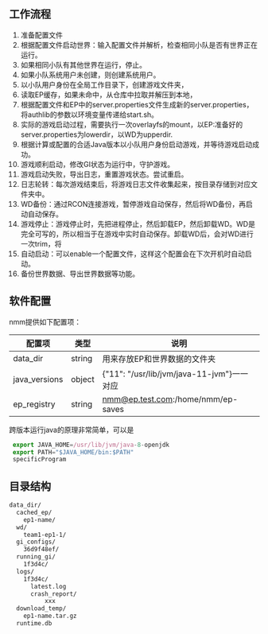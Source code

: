 ## 工作流程


 1. 准备配置文件
 2. 根据配置文件启动世界：输入配置文件并解析，检查相同小队是否有世界正在运行。
 3. 如果相同小队有其他世界在运行，停止。
 4. 如果小队系统用户未创建，则创建系统用户。
 5. 以小队用户身份在全局工作目录下，创建游戏文件夹，
 6. 读取EP缓存，如果未命中，从仓库中拉取并解压到本地，
 7. 根据配置文件和EP中的server.properties文件生成新的server.properties，将authlib的参数以环境变量传递给start.sh。
 8. 实际的游戏启动过程，需要执行一次overlayfs的mount，以EP:准备好的server.properties为lowerdir，以WD为upperdir.
 9. 根据计算或配置的合适Java版本以小队用户身份启动游戏，并等待游戏启动成功。
10. 游戏顺利启动，修改GI状态为运行中，守护游戏。
11. 游戏启动失败，导出日志，重置游戏状态。尝试重启。
12. 日志轮转：每次游戏结束后，将游戏日志文件收集起来，按目录存储到对应文件夹中。
13. WD备份：通过RCON连接游戏，暂停游戏自动保存，然后将WD备份，再启动自动保存。
14. 游戏停止：游戏停止时，先把进程停止，然后卸载EP，然后卸载WD。WD是完全可写的，所以相当于在游戏中实时自动保存。卸载WD后，会对WD进行一次trim，将
15. 自动启动：可以enable一个配置文件，这样这个配置会在下次开机时自动启动。
16. 备份世界数据、导出世界数据等功能。

## 软件配置

nmm提供如下配置项：

| 配置项 | 类型 | 说明 |
|----|----|----|
| data_dir | string | 用来存放EP和世界数据的文件夹 |
| java_versions | object | {"11": "/usr/lib/jvm/java-11-jvm"}一一对应 |
| ep_registry | string | nmm@ep.test.com:/home/nmm/ep-saves |

跨版本运行java的原理非常简单，可以是

```javascript
 export JAVA_HOME=/usr/lib/jvm/java-8-openjdk
 export PATH="$JAVA_HOME/bin:$PATH"
 specificProgram
```

## 目录结构

```bash
data_dir/
  cached_ep/
    ep1-name/
  wd/
    team1-ep1-1/
  gi_configs/
    36d9f48ef/
  running_gi/
    1f3d4c/
  logs/
    1f3d4c/
      latest.log
      crash_report/
          xxx
  download_temp/
    ep1-name.tar.gz
  runtime.db
```
